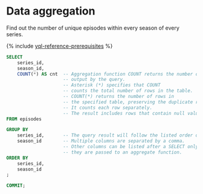 # Data aggregation

Find out the number of unique episodes within every season of every series.

{% include [yql-reference-prerequisites](_includes/yql_tutorial_prerequisites.md) %}

```sql
SELECT
    series_id,
    season_id,
    COUNT(*) AS cnt  -- Aggregation function COUNT returns the number of rows
                     -- output by the query.
                     -- Asterisk (*) specifies that COUNT
                     -- counts the total number of rows in the table.
                     -- COUNT(*) returns the number of rows in
                     -- the specified table, preserving the duplicate rows.
                     -- It counts each row separately.
                     -- The result includes rows that contain null values.
FROM episodes

GROUP BY
    series_id,       -- The query result will follow the listed order of columns.
    season_id        -- Multiple columns are separated by a comma.
                     -- Other columns can be listed after a SELECT only if
                     -- they are passed to an aggregate function.
ORDER BY
    series_id,
    season_id
;

COMMIT;
```